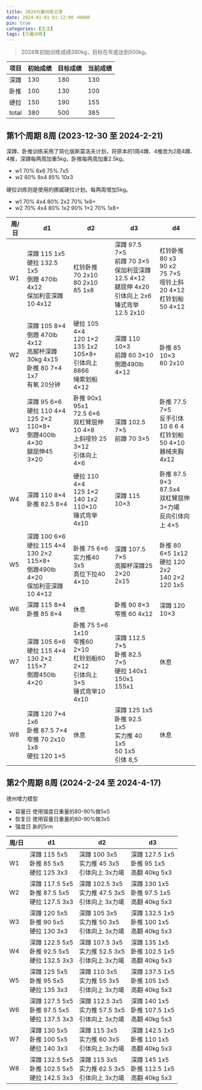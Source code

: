 ```yaml
---
title: 2024力量训练记录
date: 2024-01-01 01:12:00 +0800
pin: true 
categories: [生活]
tags: [力量训练]
---
```


> 2024年初始训练成绩380kg，目标在年底达到500kg。

|项目|初始成绩|目标成绩|当前成绩|  
|--|--|--|--|
|深蹲|130|180|130|
|卧推|100|130|100|
|硬拉|150|190|155|
|total|380|500|385|

## 第1个周期 8周 (2023-12-30 至 2024-2-21)

深蹲、卧推训练采用了简化版斯莫洛夫计划，将原本的1周4蹲、4推改为2周4蹲、4推，深蹲每两周加重5kg，卧推每两周加重2.5kg。
- w1 70% 6x6  75% 7x5  
- w2 80% 8x4  85% 10x3

硬拉训练则是使用的挪威硬拉计划。每两周增加5kg。
- w1 70% 4x4 80% 2x2 70% 1x8+
- w2 70% 4x4 80% 1x2  90% 1*2 70% 1x8+

|周/日|d1|d2|d3|d4|
|--|--|--|--|--|
|W1|深蹲 115 1x5 <br>硬拉 132.5 1x5 <br>倒蹬 470lb 4x12 <br>保加利亚深蹲 10 4x12 | 杠铃卧推 <br>70 2x10 <br> 80 2x10  <br> 85 1x8| 深蹲 97.5 7×5 <br>前蹲 70 3×5<br>保加利亚深蹲 12.5 4×12 <br> 腿屈伸 4x20 <br> 引体向上 2x6 <br> 锤式弯举 12.5 2x10| 杠铃卧推 80 x3 <br>    90 x2 <br>      75 7×5<br>哑铃上斜 20 4×12<br>杠铃划船 50 4×12|
|W2|深蹲 105 8×4<br>倒蹬 470lb 4x12<br>高脚杯深蹲30kg 4x15<br>卧推 80 7×4<br> 1x7<br>有氧 20分钟|硬拉 105 4×4  <br>120 1×2 <br>135 1x2 <br>105×8+<br>引体向上8866<br>绳索划船 4×12|深蹲 110 10×3<br>前蹲 60 3×10<br>倒蹬490lb 4×12|卧推 85 10×3<br> 60 2x10|
|W3|深蹲 95 6×6<br>硬拉 110 4×4  125 2×2 <br> 110×8+<br>倒蹬400lb 4×30<br>腿屈伸45 3×20|卧推 90x1<br> 95x1<br> 72.5 6×6<br> 双杠臂屈伸 10 4×8<br>上斜哑铃 25 3×12<br>引体向上 4×6|深蹲 102.5 7×5<br>前蹲 70 3×5|卧推 77.5 7×5<br>反手引体 10 6 6 4<br>杠铃划船 50 4×10 <br> 器械夹胸 4x12|
|W4|深蹲 110 8×4<br>卧推 82.5 8×4|硬拉 110 4×4  <br>125 1×2 <br> 140 1x2 <br>110×10<br>锤式弯举 4x10|深蹲 115 10×3|卧推 87.5 9×3<br>87.5x4<br>双杠臂屈伸 3×力竭<br>反向引体向上 4×5|
|W5|深蹲 100 6×6<br>硬拉 115 4×4 <br> 130 2×2 <br> 115×8+<br>倒蹬490lb 4×20<br>保加利亚深蹲10 4×12|卧推 75 6×6<br>实力推40 3x5<br>高位下拉40 4×10|深蹲 107.5 7×5<br>高脚杯深蹲25 2×20<br> 2x15|卧推 80 6×5 1x12<br>硬拉 120 2x2 <br> 140 2×2 <br> 120 1x5 |
|W6|深蹲 115 8×4<br>卧推 85 8×4|休息|卧推 90 8×3<br>窄推 60 4x12|深蹲 120 10×3|
|W7|深蹲 105 6×6<br>硬拉 115 4×4 <br> 130 2×2 <br> 115×7<br>倒蹬450lb 4×20|卧推 75 5×6<br> 1x10 <br>窄推60 2×10<br>杠铃划船60 2×12<br>引体向上 3×5<br>锤式弯举10 4x10|深蹲 112.5 7×5<br>卧推 82.5 7×5<br>硬拉 140x1 <br>150x1 <br>155x1 |休息|
|W8|深蹲 120 7×4<br> 1x6 <br>卧推 87.5 7×4<br>窄推 70 2x10<br>1x8<br>硬拉 120 1×5|休息|深蹲 125 1x5<br>卧推 92.5 1x5<br>实力推 40 1x5 <br>50 1x5 <br>引体 8,5|休息|

## 第2个周期 8周 (2024-2-24 至 2024-4-17)

德州增力模型
- 容量日 使用强度日重量的80-90%做5x5
- 恢复日 使用容量日重量的80-90%做3x5
- 强度日 新的5rm

|周/日|d1|d2|d3|
|--|--|--|--|
|W1|深蹲 115 5x5   <br> 卧推 85 5x5    <br> 硬拉 125 3x3      |深蹲 100 3x5    <br>实力推 45 3x5   <br> 引体向上 3x力竭    |深蹲 127.5 1x5 <br> 卧推 95 1x5     <br>高翻 40kg 5x3  |
|W2|深蹲 117.5 5x5 <br> 卧推 87.5 5x5  <br> 硬拉 127.5 3x3    |深蹲 102.5 3x5  <br>实力推 47.5 3x5 <br> 引体向上 3x力竭    |深蹲 130 1x5   <br> 卧推 97.5 1x5   <br>高翻 40kg 5x3  |
|W3|深蹲 120 5x5   <br> 卧推 90 5x5    <br> 硬拉 130 3x3      |深蹲 105 3x5    <br>实力推 50 3x5   <br> 引体向上 3x力竭    |深蹲 132.5 1x5 <br> 卧推 100 1x5    <br>高翻 40kg 5x3  |
|W4|深蹲 122.5 5x5 <br> 卧推 92.5 5x5  <br> 硬拉 132.5 3x3    |深蹲 107.5 3x5  <br>实力推 52.5 3x5 <br> 引体向上 3x力竭    |深蹲 135 1x5   <br> 卧推 102.5 1x5  <br>高翻 40kg 5x3  |
|W5|深蹲 125 5x5   <br> 卧推 95 5x5    <br> 硬拉 135 3x3      |深蹲 110 3x5    <br>实力推 55 3x5   <br> 引体向上 3x力竭    |深蹲 137.5 1x5 <br> 卧推 105 1x5    <br>高翻 40kg 5x3  |
|W6|深蹲 127.5 5x5 <br> 卧推 97.5 5x5  <br> 硬拉 137.5 3x3    |深蹲 112.5 3x5  <br>实力推 57.5 3x5 <br> 引体向上 3x力竭    |深蹲 140 1x5   <br> 卧推 107.5 1x5  <br>高翻 40kg 5x3  |
|W7|深蹲 130 5x5   <br> 卧推 100 5x5   <br> 硬拉 140 3x3      |深蹲 115 3x5    <br>实力推 60 3x5   <br> 引体向上 3x力竭    |深蹲 142.5 1x5 <br> 卧推 110 1x5    <br>高翻 40kg 5x3  |
|W8|深蹲 132.5 5x5 <br> 卧推 102.5 5x5 <br> 硬拉 142.5 3x3    |深蹲 115 3x5    <br>实力推 62.5 3x5 <br> 引体向上 3x力竭    |深蹲 145 1x5   <br> 卧推 112.5 1x5  <br>高翻 40kg 5x3  |


